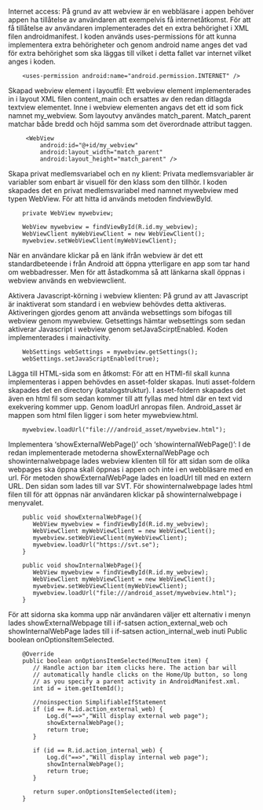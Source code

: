 
Internet access:
På grund av att webview är en webbläsare i appen behöver appen ha tillåtelse av användaren att exempelvis få internetåtkomst. För att få tillåtelse av användaren implementerades det en extra behörighet i XML filen androidmanifest. I koden används uses-permissions för att kunna implementera extra behörigheter och genom android name anges det vad för extra behörighet som ska läggas till vilket i detta fallet var internet vilket anges i koden.

```
    <uses-permission android:name="android.permission.INTERNET" />
```

Skapad webview element i layoutfil:
Ett webview element implementerades in i layout XML filen content_main och ersattes av den redan ditlagda textview elementet. Inne i webview elementen angavs det ett id som fick namnet my_webview. Som layoutvy användes match_parent. Match_parent matchar både bredd och höjd samma som det överordnade attribut taggen.

```
     <WebView
         android:id="@+id/my_webview"
         android:layout_width="match_parent"
         android:layout_height="match_parent" />
```


Skapa privat medlemsvariabel och en ny klient:
Privata medlemsvariabler är variabler som enbart är visuell för den klass som den tillhör. I koden skapades det en privat medlemsvariabel med namnet mywebview med typen WebView. För att hitta id används metoden findviewById.

```
    private WebView mywebview;
```

```
    WebView mywebview = findViewById(R.id.my_webview);
    WebViewClient myWebViewClient = new WebViewClient();
    mywebview.setWebViewClient(myWebViewClient);
```

När en användare klickar på en länk ifrån webview är det ett standardbeteende i från Android att öppna ytterligare en app som tar hand om webbadresser. Men för att åstadkomma så att länkarna skall öppnas i webview används en webviewclient.

Aktivera Javascript-körning i webview klienten:
På grund av att Javascript är inaktiverat som standard i en webview behövdes detta aktiveras. Aktiveringen gjordes genom att använda websettings som bifogas till webview genom mywebview. Getsettings hämtar websettings som sedan aktiverar Javascript i webview genom setJavaScirptEnabled. Koden implementerades i mainactivity.

```
    WebSettings webSettings = mywebview.getSettings();
    webSettings.setJavaScriptEnabled(true);
```

Lägga till HTML-sida som en åtkomst:
För att en HTMl-fil skall kunna implementeras i appen behövdes en asset-folder skapas. Inuti asset-foldern skapades det en directory (katalogstruktur). I asset-foldern skapades det även en html fil som sedan kommer till att fyllas med html där en text vid exekvering kommer upp. Genom loadUrl anropas filen. Android_asset är mappen som html filen ligger i som heter mywebview.html.

```
    mywebview.loadUrl("file:///android_asset/mywebview.html");
```

Implementera ‘showExternalWebPage()’ och ‘showinternalWebPage()’:
I de redan implementerade metoderna showExternalWebPage och showinternalwebpage lades webview klienten till för att sidan som de olika webpages ska öppna skall öppnas i appen och inte i en webbläsare med en url. För metoden showExternalWebPage lades en loadUrl till med en extern URL. Den sidan som lades till var SVT. För showinternalwebpage lades html filen till för att öppnas när användaren klickar på showinternalwebpage i menyvalet.

```
    public void showExternalWebPage(){
       WebView mywebview = findViewById(R.id.my_webview);
       WebViewClient myWebViewClient = new WebViewClient();
       mywebview.setWebViewClient(myWebViewClient);
       mywebview.loadUrl("https://svt.se");
    }

    public void showInternalWebPage(){
       WebView mywebview = findViewById(R.id.my_webview);
       WebViewClient myWebViewClient = new WebViewClient();
       mywebview.setWebViewClient(myWebViewClient);
       mywebview.loadUrl("file:///android_asset/mywebview.html");
    }
```

För att sidorna ska komma upp när användaren väljer ett alternativ i menyn lades showExternalWebpage till i if-satsen action_external_web och showInternalWebPage lades till i if-satsen action_internal_web inuti Public boolean onOptionsItemSelected.

```
    @Override
    public boolean onOptionsItemSelected(MenuItem item) {
       // Handle action bar item clicks here. The action bar will
       // automatically handle clicks on the Home/Up button, so long
       // as you specify a parent activity in AndroidManifest.xml.
       int id = item.getItemId();

       //noinspection SimplifiableIfStatement
       if (id == R.id.action_external_web) {
           Log.d("==>","Will display external web page");
           showExternalWebPage();
           return true;
       }

       if (id == R.id.action_internal_web) {
           Log.d("==>","Will display internal web page");
           showInternalWebPage();
           return true;
       }

       return super.onOptionsItemSelected(item);
    }
```

